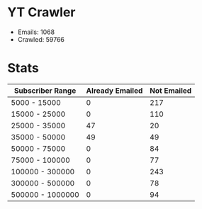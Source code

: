 # YT Crawler
- Emails: 1068
- Crawled: 59766

# Stats
| Subscriber Range  | Already Emailed | Not Emailed |
|-------|-------|-------|
| 5000 - 15000 | 0 | 217 |
| 15000 - 25000 | 0 | 110 |
| 25000 - 35000 | 47 | 20 |
| 35000 - 50000 | 49 | 49 |
| 50000 - 75000 | 0 | 84 |
| 75000 - 100000 | 0 | 77 |
| 100000 - 300000 | 0 | 243 |
| 300000 - 500000 | 0 | 78 |
| 500000 - 1000000 | 0 | 94 |

